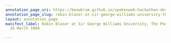 ```yaml
---
annotation_page_uri: https://benwbrum.github.io/spokenweb-hackathon-development/annotations/robin-blaser-at-sir-george-williams-university-the-poetry-series-28-march-1969-canvas-1-toc.json
annotation_page_slug: robin-blaser-at-sir-george-williams-university-the-poetry-series-28-march-1969-canvas-1-toc
layout: annotation_page
manifest_label: Robin Blaser at Sir George Williams University, The Poetry Series,
  28 March 1969

---
```

